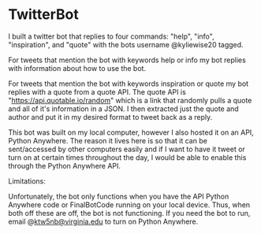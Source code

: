 # TwitterBot

I built a twitter bot that replies to four commands: "help", "info", "inspiration", and "quote" with the bots username @kyliewise20 tagged. 

For tweets that mention the bot with keywords help or info my bot replies with information about how to use the bot.

For tweets that mention the bot with keywords inspiration or quote my bot replies with a quote from a quote API. The quote API is "https://api.quotable.io/random" which is a link that randomly pulls a quote and all of it's information in a JSON. I then extracted just the quote and author and put it in my desired format to tweet back as a reply. 

This bot was built on my local computer, however I also hosted it on an API, Python Anywhere. The reason it lives here is so that it can be sent/accessed by other computers easily and if I want to have it tweet or turn on at certain times throughout the day, I would be able to enable this through the Python Anywhere API.


Limitations:

Unfortunately, the bot only functions when you have the API Python Anywhere code or FinalBotCode running on your local device. Thus, when both off these are off, the bot is not functioning. If you need the bot to run, email @ktw5nb@virginia.edu to turn on Python Anywhere. 
